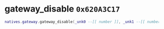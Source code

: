 # gateway_disable `0x620A3C17`

```lua
natives.gateway.gateway_disable(_unk0 --[[ number ]], _unk1 --[[ number ]])
```